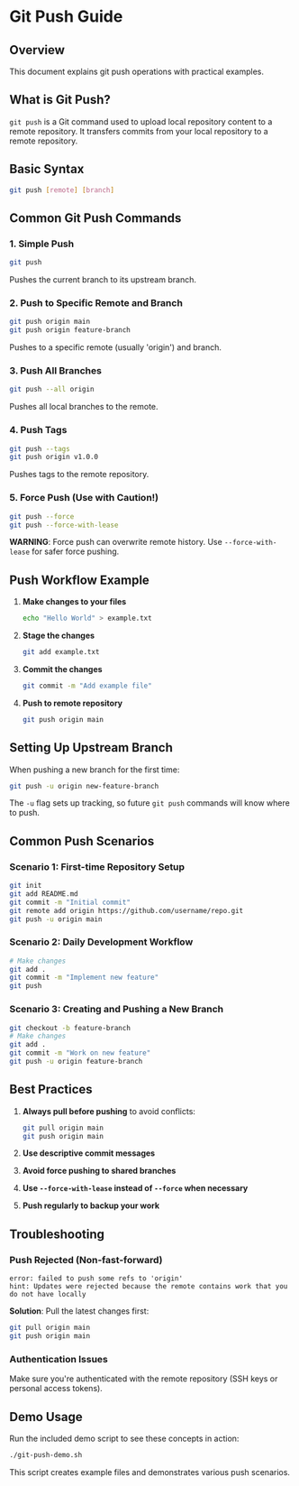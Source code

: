 # Git Push Guide

## Overview
This document explains git push operations with practical examples.

## What is Git Push?

`git push` is a Git command used to upload local repository content to a remote repository. It transfers commits from your local repository to a remote repository.

## Basic Syntax
```bash
git push [remote] [branch]
```

## Common Git Push Commands

### 1. Simple Push
```bash
git push
```
Pushes the current branch to its upstream branch.

### 2. Push to Specific Remote and Branch
```bash
git push origin main
git push origin feature-branch
```
Pushes to a specific remote (usually 'origin') and branch.

### 3. Push All Branches
```bash
git push --all origin
```
Pushes all local branches to the remote.

### 4. Push Tags
```bash
git push --tags
git push origin v1.0.0
```
Pushes tags to the remote repository.

### 5. Force Push (Use with Caution!)
```bash
git push --force
git push --force-with-lease
```
**WARNING**: Force push can overwrite remote history. Use `--force-with-lease` for safer force pushing.

## Push Workflow Example

1. **Make changes to your files**
   ```bash
   echo "Hello World" > example.txt
   ```

2. **Stage the changes**
   ```bash
   git add example.txt
   ```

3. **Commit the changes**
   ```bash
   git commit -m "Add example file"
   ```

4. **Push to remote repository**
   ```bash
   git push origin main
   ```

## Setting Up Upstream Branch

When pushing a new branch for the first time:
```bash
git push -u origin new-feature-branch
```

The `-u` flag sets up tracking, so future `git push` commands will know where to push.

## Common Push Scenarios

### Scenario 1: First-time Repository Setup
```bash
git init
git add README.md
git commit -m "Initial commit"
git remote add origin https://github.com/username/repo.git
git push -u origin main
```

### Scenario 2: Daily Development Workflow
```bash
# Make changes
git add .
git commit -m "Implement new feature"
git push
```

### Scenario 3: Creating and Pushing a New Branch
```bash
git checkout -b feature-branch
# Make changes
git add .
git commit -m "Work on new feature"
git push -u origin feature-branch
```

## Best Practices

1. **Always pull before pushing** to avoid conflicts:
   ```bash
   git pull origin main
   git push origin main
   ```

2. **Use descriptive commit messages**
3. **Avoid force pushing to shared branches**
4. **Use `--force-with-lease` instead of `--force` when necessary**
5. **Push regularly to backup your work**

## Troubleshooting

### Push Rejected (Non-fast-forward)
```
error: failed to push some refs to 'origin'
hint: Updates were rejected because the remote contains work that you do not have locally
```

**Solution**: Pull the latest changes first:
```bash
git pull origin main
git push origin main
```

### Authentication Issues
Make sure you're authenticated with the remote repository (SSH keys or personal access tokens).

## Demo Usage

Run the included demo script to see these concepts in action:
```bash
./git-push-demo.sh
```

This script creates example files and demonstrates various push scenarios.